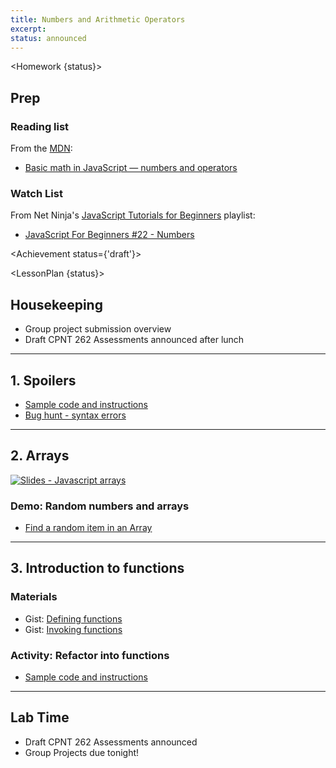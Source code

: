 ```yaml
---
title: Numbers and Arithmetic Operators
excerpt: 
status: announced
---
```

<script>
	import Homework from "$lib/components/Homework.svelte";
	import LessonPlan from "$lib/components/LessonPlan.svelte";
	import LabTime from "$lib/components/LabTime.svelte";
	import Achievement from "$lib/components/Achievement.svelte";
</script>

<Homework {status}>

## Prep
### Reading list
From the [MDN](https://developer.mozilla.org/en-US/docs/Learn/JavaScript/First_steps/):
- [Basic math in JavaScript — numbers and operators](https://developer.mozilla.org/en-US/docs/Learn/JavaScript/First_steps/Math)


### Watch List
From Net Ninja's [JavaScript Tutorials for Beginners](https://www.youtube.com/playlist?list=PL4cUxeGkcC9i9Ae2D9Ee1RvylH38dKuET) playlist:
- [JavaScript For Beginners #22 - Numbers](https://www.youtube.com/watch?v=TD3Pfuxgnuc)


</Homework>

<Achievement status={'draft'}>



</Achievement>

<LessonPlan {status}>

## Housekeeping
- Group project submission overview
- Draft CPNT 262 Assessments announced after lunch

---

## 1. Spoilers
- [Sample code and instructions](https://gist.github.com/acidtone/5c13ec3ff2ea53b7f75ae3692ca944d1)
- [Bug hunt - syntax errors](https://gist.github.com/acidtone/b9aaf4228a903796a6d8532ffb36d9d7)

---

## 2. Arrays
[![Slides - Javascript arrays](/images/slides/js-arrays.png)](https://sait-wbdv.github.io/slides/w23/cpnt-262/js-arrays.html)

### Demo: Random numbers and arrays
- [Find a random item in an Array](https://gist.github.com/acidtone/2a3cac26a229aa95685e5cf6344f2e4e)

---

## 3. Introduction to functions
### Materials
- Gist: [Defining functions](https://gist.github.com/acidtone/e3ed5adfcb4f3c02f1b78f78c9c2bf8b)
- Gist: [Invoking functions](https://gist.github.com/acidtone/679b1b07dcaad4491e8696c871e36436)

### Activity: Refactor into functions
- [Sample code and instructions](https://gist.github.com/acidtone/90355d3bdbcf770be4a642939f58cfd7)

---

## Lab Time
- Draft CPNT 262 Assessments announced
- Group Projects due tonight!

</LessonPlan>